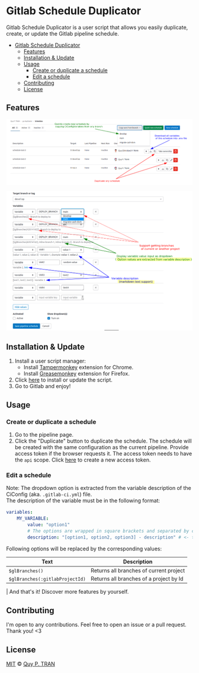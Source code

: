 # Gitlab Schedule Duplicator

Gitlab Schedule Duplicator is a user script that allows you easily duplicate, create, or update the Gitlab pipeline schedule.

- [Gitlab Schedule Duplicator](#gitlab-schedule-duplicator)
	- [Features](#features)
	- [Installation \& Update](#installation--update)
	- [Usage](#usage)
		- [Create or duplicate a schedule](#create-or-duplicate-a-schedule)
		- [Edit a schedule](#edit-a-schedule)
	- [Contributing](#contributing)
	- [License](#license)

## Features

![feature 1](imgs/feature-1.png)

![feature 2](imgs/feature-2.png)

## Installation & Update

1. Install a user script manager:
	- Install [Tampermonkey](https://chrome.google.com/webstore/detail/tampermonkey/dhdgffkkebhmkfjojejmpbldmpobfkfo) extension for Chrome.
	- Install [Greasemonkey](https://addons.mozilla.org/en-US/firefox/addon/greasemonkey/) extension for Firefox.
2. Click [here](https://gitlab.com/tranphuquy19/gs-duplicator/-/raw/main/dist/gs-duplicator.min.user.js) to install or update the script.
3. Go to Gitlab and enjoy!

## Usage

### Create or duplicate a schedule

1. Go to the pipeline page.
2. Click the "Duplicate" button to duplicate the schedule. The schedule will be created with the same configuration as the current pipeline. Provide access token if the browser requests it. The access token needs to have the `api` scope. Click [here](https://gitlab.com/-/profile/personal_access_tokens) to create a new access token.

### Edit a schedule

Note: The dropdown option is extracted from the variable description of the CiConfig (aka. `.gitlab-ci.yml`) file.
<br>
The description of the variable must be in the following format:

```yaml
variables:
	MY_VARIABLE:
		value: "option1"
		# The options are wrapped in square brackets and separated by commas (,). Must be at the beginning of the line.
		description: "[option1, option2, option3] - description" # <- this is the description
```

Following options will be replaced by the corresponding values:

| Text                            | Description                             |
|---------------------------------|-----------------------------------------|
| `$glBranches()`                 | Returns all branches of current project |
| `$glBranches(:gitlabProjectId)` | Returns all branches of a project by Id |

| And that's it! Discover more features by yourself.

## Contributing

I'm open to any contributions. Feel free to open an issue or a pull request. Thank you! <3

## License

[MIT](LICENSE) © [Quy P. TRAN](https://github.com/tranphuquy19)
